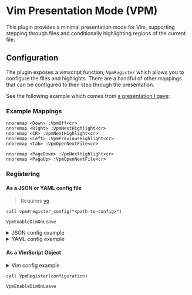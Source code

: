 # Vim Presentation Mode (VPM)

This plugin provides a minimal presentation mode for Vim, supporting stepping
through files and conditionally highlighting regions of the current file.

## Configuration

The plugin exposes a vimscript function, `VpmRegister` which allows you to
configure the files and highlights. There are a handful of other mappings that
can be configured to then step through the presentation.

See the following example which comes from [a presentation I
gave](https://github.com/christoomey/boston-react-conf-2018-graphql-talk):

### Example Mappings

```vim
nnoremap <Down> :VpmOff<cr>
nnoremap <Right> :VpmNextHighlight<cr>
nnoremap <CR> :VpmNextHighlight<cr>
nnoremap <Left> :VpmPreviousHighlight<cr>
nnoremap <Tab> :VpmOpenNextFile<cr>

nnoremap <PageDown> :VpmNextHighlight<cr>
nnoremap <PageUp> :VpmOpenNextFile<cr>
```

### Registering

#### As a JSON or YAML config file

> Requires [yq](https://mikefarah.github.io/yq/)

```vim
call vpm#register_config("<path-to-config>")    
 
VpmEnableDimOnLeave
```

<details>
    <summary>
        JSON config example
    </summary>
    <pre lang="json">
{
  "file_list": [
    "edit src/index.js",
    "edit src/components/UserList.js",
    "vsplit src/components/UserTile.js",
    "Only src/pages/UserPage.js",
    "vsplit src/components/UserHeader.js",
    "Only src/pages/UserPage.js | vsplit src/components/Org.js",
    "Only src/pages/UserPage.js | vsplit src/components/Repo.js",
    "vsplit src/components/RepoStats.js",
    "vsplit src/components/Language.js",
    "Only src/components/RepoHeader.js",
    "vsplit src/components/ToggleStarButton.js",
    "Only queries/01-original.graphql",
    "Only queries/02-inlined.graphql",
    "vsplit queries/03-rest-api.txt",
    "Only queries/02-inlined.graphql | vsplit queries/rest/repos-10.json"
  ],
  "highlights": {
    "src/index.js": [
      {
        "ranges": [[8, 17]],
        "cursorLine": 8
      },
      {
        "ranges": [[19, 29]],
        "cursorLine": 19
      },
      {
        "ranges": [
          [20, 20],
          [28, 28]
        ],
        "cursorLine": 20
      }
    ],
    "src/components/UserList.js": [
      {
        "ranges": [[8, 24]],
        "cursorLine": 8
      },
      {
        "ranges": [[26, 42]],
        "cursorLine": 26
      },
      {
        "ranges": [[8, 24]],
        "cursorLine": 9
      },
      {
        "ranges": [
          [9, 9],
          [23, 23]
        ],
        "cursorLine": 9
      },
      {
        "ranges": [
          [9, 10],
          [22, 23]
        ],
        "cursorLine": 10
      },
      {
        "ranges": [[11, 21]],
        "cursorLine": 11
      },
      {
        "ranges": [[1, 99]],
        "cursorLine": 10
      },
      {
        "ranges": [[14, 14]],
        "cursorLine": 14
      }
    ],
    "src/components/UserTile.js": [
      {
        "ranges": [[28, 33]],
        "cursorLine": 28
      },
      {
        "ranges": [[27, 34]],
        "cursorLine": 27
      }
    ],
    "src/pages/UserPage.js": [
      {
        "ranges": [[31, 57]],
        "cursorLine": 31
      },
      {
        "ranges": [
          [34, 34],
          [38, 38],
          [48, 48],
          [54, 56]
        ],
        "cursorLine": 31
      }
    ],
    "src/components/UserHeader.js": [
      {
        "ranges": [[19, 25]],
        "cursorLine": 19
      }
    ],
    "src/components/Org.js": [
      {
        "ranges": [[10, 14]],
        "cursorLine": 10
      }
    ],
    "src/components/Repo.js": [
      {
        "ranges": [[17, 26]],
        "cursorLine": 17
      },
      {
        "ranges": [[20, 21]],
        "cursorLine": 20
      },
      {
        "ranges": [[21, 21]],
        "cursorLine": 21
      }
    ],
    "src/components/RepoStats.js": [
      {
        "ranges": [[22, 33]],
        "cursorLine": 22
      },
      {
        "ranges": [[29, 29]],
        "cursorLine": 29
      }
    ],
    "src/components/Language.js": [
      {
        "ranges": [[13, 17]],
        "cursorLine": 13
      }
    ],
    "src/components/RepoHeader.js": [
      {
        "ranges": [[11, 11]],
        "cursorLine": 11
      },
      {
        "ranges": [[18, 25]],
        "cursorLine": 18
      },
      {
        "ranges": [[23, 23]],
        "cursorLine": 23
      }
    ],
    "src/components/ToggleStarButton.js": [
      {
        "ranges": [[6, 19]],
        "cursorLine": 6
      },
      {
        "ranges": [[21, 29]],
        "cursorLine": 21
      },
      {
        "ranges": [
          [22, 22],
          [28, 28]
        ],
        "cursorLine": 22
      },
      {
        "ranges": [
          [22, 23],
          [27, 28]
        ],
        "cursorLine": 23
      },
      {
        "ranges": [[24, 26]],
        "cursorLine": 24
      },
      {
        "ranges": [[31, 39]],
        "cursorLine": 31
      },
      {
        "ranges": [[41, 61]],
        "cursorLine": 41
      }
    ],
    "queries/rest/repos-10.json": [
      {
        "ranges": [[7, 26]],
        "cursorLine": 7
      },
      {
        "ranges": [[106, 125]],
        "cursorLine": 106
      },
      {
        "ranges": [[199, 218]],
        "cursorLine": 199
      },
      {
        "ranges": [[292, 311]],
        "cursorLine": 292
      },
      {
        "ranges": [[385, 404]],
        "cursorLine": 385
      },
      {
        "ranges": [[484, 503]],
        "cursorLine": 484
      }
    ]
  }
}
    </pre>
</details>

<details>
    <summary>
        YAML config example
    </summary>
    <pre lang="yaml">
file_list:
  - edit src/index.js
  - edit src/components/UserList.js
  - vsplit src/components/UserTile.js
  - Only src/pages/UserPage.js
  - vsplit src/components/UserHeader.js
  - Only src/pages/UserPage.js | vsplit src/components/Org.js
  - Only src/pages/UserPage.js | vsplit src/components/Repo.js
  - vsplit src/components/RepoStats.js
  - vsplit src/components/Language.js
  - Only src/components/RepoHeader.js
  - vsplit src/components/ToggleStarButton.js
  - Only queries/01-original.graphql
  - Only queries/02-inlined.graphql
  - vsplit queries/03-rest-api.txt
  - Only queries/02-inlined.graphql | vsplit queries/rest/repos-10.json
highlights:
  src/index.js:
    - ranges:
        - - 8
          - 17
      cursorLine: 8
    - ranges:
        - - 19
          - 29
      cursorLine: 19
    - ranges:
        - - 20
          - 20
        - - 28
          - 28
      cursorLine: 20
  src/components/UserList.js:
    - ranges:
        - - 8
          - 24
      cursorLine: 8
    - ranges:
        - - 26
          - 42
      cursorLine: 26
    - ranges:
        - - 8
          - 24
      cursorLine: 9
    - ranges:
        - - 9
          - 9
        - - 23
          - 23
      cursorLine: 9
    - ranges:
        - - 9
          - 10
        - - 22
          - 23
      cursorLine: 10
    - ranges:
        - - 11
          - 21
      cursorLine: 11
    - ranges:
        - - 1
          - 99
      cursorLine: 10
    - ranges:
        - - 14
          - 14
      cursorLine: 14
  src/components/UserTile.js:
    - ranges:
        - - 28
          - 33
      cursorLine: 28
    - ranges:
        - - 27
          - 34
      cursorLine: 27
  src/pages/UserPage.js:
    - ranges:
        - - 31
          - 57
      cursorLine: 31
    - ranges:
        - - 34
          - 34
        - - 38
          - 38
        - - 48
          - 48
        - - 54
          - 56
      cursorLine: 31
  src/components/UserHeader.js:
    - ranges:
        - - 19
          - 25
      cursorLine: 19
  src/components/Org.js:
    - ranges:
        - - 10
          - 14
      cursorLine: 10
  src/components/Repo.js:
    - ranges:
        - - 17
          - 26
      cursorLine: 17
    - ranges:
        - - 20
          - 21
      cursorLine: 20
    - ranges:
        - - 21
          - 21
      cursorLine: 21
  src/components/RepoStats.js:
    - ranges:
        - - 22
          - 33
      cursorLine: 22
    - ranges:
        - - 29
          - 29
      cursorLine: 29
  src/components/Language.js:
    - ranges:
        - - 13
          - 17
      cursorLine: 13
  src/components/RepoHeader.js:
    - ranges:
        - - 11
          - 11
      cursorLine: 11
    - ranges:
        - - 18
          - 25
      cursorLine: 18
    - ranges:
        - - 23
          - 23
      cursorLine: 23
  src/components/ToggleStarButton.js:
    - ranges:
        - - 6
          - 19
      cursorLine: 6
    - ranges:
        - - 21
          - 29
      cursorLine: 21
    - ranges:
        - - 22
          - 22
        - - 28
          - 28
      cursorLine: 22
    - ranges:
        - - 22
          - 23
        - - 27
          - 28
      cursorLine: 23
    - ranges:
        - - 24
          - 26
      cursorLine: 24
    - ranges:
        - - 31
          - 39
      cursorLine: 31
    - ranges:
        - - 41
          - 61
      cursorLine: 41
  queries/rest/repos-10.json:
    - ranges:
        - - 7
          - 26
      cursorLine: 7
    - ranges:
        - - 106
          - 125
      cursorLine: 106
    - ranges:
        - - 199
          - 218
      cursorLine: 199
    - ranges:
        - - 292
          - 311
      cursorLine: 292
    - ranges:
        - - 385
          - 404
      cursorLine: 385
    - ranges:
        - - 484
          - 503
      cursorLine: 484
    </pre>
</details>

#### As a VimScript Object

<details>
    <summary>
        Vim config example
    </summary>
    <pre lang="vim">
let configuration = {
      \   'file_list': [
      \     {
      \       'files': 'edit src/index.js',
      \       'highlights': [
      \         { 'ranges': [[8, 17]], 'cursorLine': 8 },
      \         { 'ranges': [[19, 29]], 'cursorLine': 19 },
      \         { 'ranges': [[20, 20], [28, 28]], 'cursorLine': 20 },
      \       ],
      \     },
      \     'edit src/components/UserList.js',
      \     'vsplit src/components/UserTile.js',
      \     'Only src/pages/UserPage.js',
      \     'vsplit src/components/UserHeader.js',
      \     'Only src/pages/UserPage.js | vsplit src/components/Org.js',
      \     'Only src/pages/UserPage.js | vsplit src/components/Repo.js',
      \     'vsplit src/components/RepoStats.js',
      \     'vsplit src/components/Language.js',
      \     'Only src/components/RepoHeader.js',
      \     'vsplit src/components/ToggleStarButton.js',
      \     'Only queries/01-original.graphql',
      \     'Only queries/02-inlined.graphql',
      \     'vsplit queries/03-rest-api.txt',
      \     'Only queries/02-inlined.graphql | vsplit queries/rest/repos-10.json',
      \   ],
      \   'highlights': {
      \     'src/index.js': [
      \       { 'ranges': [[8, 17]], 'cursorLine': 8 },
      \       { 'ranges': [[19, 29]], 'cursorLine': 19 },
      \       { 'ranges': [[20, 20], [28, 28]], 'cursorLine': 20 },
      \     ],
      \     'src/components/UserList.js': [
      \       { 'ranges': [[8, 24]], 'cursorLine': 8 },
      \       { 'ranges': [[26, 42]], 'cursorLine': 26 },
      \       { 'ranges': [[8, 24]], 'cursorLine': 9 },
      \       { 'ranges': [[9, 9], [23, 23]], 'cursorLine': 9 },
      \       { 'ranges': [[9, 10], [22, 23]], 'cursorLine': 10 },
      \       { 'ranges': [[11, 21]], 'cursorLine': 11 },
      \       { 'ranges': [[1, 99]], 'cursorLine': 10 },
      \       { 'ranges': [[14, 14]], 'cursorLine': 14 },
      \     ],
      \     'src/components/UserTile.js': [
      \       { 'ranges': [[28, 33]], 'cursorLine': 28 },
      \       { 'ranges': [[27, 34]], 'cursorLine': 27 },
      \     ],
      \     'src/pages/UserPage.js': [
      \       { 'ranges': [[31, 57]], 'cursorLine': 31 },
      \       { 'ranges': [[34, 34], [38, 38], [48, 48], [54, 56]], 'cursorLine': 31 },
      \     ],
      \     'src/components/UserHeader.js': [
      \       { 'ranges': [[19, 25]], 'cursorLine': 19 },
      \     ],
      \     'src/components/Org.js': [
      \       { 'ranges': [[10, 14]], 'cursorLine': 10 },
      \     ],
      \     'src/components/Repo.js': [
      \       { 'ranges': [[17, 26]], 'cursorLine': 17 },
      \       { 'ranges': [[20, 21]], 'cursorLine': 20 },
      \       { 'ranges': [[21, 21]], 'cursorLine': 21 },
      \     ],
      \     'src/components/RepoStats.js': [
      \       { 'ranges': [[22, 33]], 'cursorLine': 22 },
      \       { 'ranges': [[29, 29]], 'cursorLine': 29 },
      \     ],
      \     'src/components/Language.js': [
      \       { 'ranges': [[13, 17]], 'cursorLine': 13 },
      \     ],
      \     'src/components/RepoHeader.js': [
      \       { 'ranges': [[11, 11]], 'cursorLine': 11 },
      \       { 'ranges': [[18, 25]], 'cursorLine': 18 },
      \       { 'ranges': [[23, 23]], 'cursorLine': 23 },
      \     ],
      \     'src/components/ToggleStarButton.js': [
      \       { 'ranges': [[6, 19]], 'cursorLine': 6 },
      \       { 'ranges': [[21, 29]], 'cursorLine': 21 },
      \       { 'ranges': [[22, 22], [28, 28]], 'cursorLine': 22 },
      \       { 'ranges': [[22, 23], [27, 28]], 'cursorLine': 23 },
      \       { 'ranges': [[24, 26]], 'cursorLine': 24 },
      \       { 'ranges': [[31, 39]], 'cursorLine': 31 },
      \       { 'ranges': [[41, 61]], 'cursorLine': 41 },
      \     ],
      \     'queries/rest/repos-10.json': [
      \       { 'ranges': [[7, 26]], 'cursorLine': 7 },
      \       { 'ranges': [[106, 125]], 'cursorLine': 106 },
      \       { 'ranges': [[199, 218]], 'cursorLine': 199 },
      \       { 'ranges': [[292, 311]], 'cursorLine': 292 },
      \       { 'ranges': [[385, 404]], 'cursorLine': 385 },
      \       { 'ranges': [[484, 503]], 'cursorLine': 484 },
      \     ],
      \   },
      \ })
</pre>
</details>

```vim
call VpmRegister(configuration)

VpmEnableDimOnLeave
```
